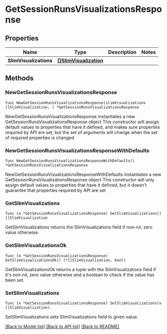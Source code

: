 # GetSessionRunsVisualizationsResponse

## Properties

Name | Type | Description | Notes
------------ | ------------- | ------------- | -------------
**SlimVisualizations** | [**[]SlimVisualization**](SlimVisualization.md) |  | 

## Methods

### NewGetSessionRunsVisualizationsResponse

`func NewGetSessionRunsVisualizationsResponse(slimVisualizations []SlimVisualization, ) *GetSessionRunsVisualizationsResponse`

NewGetSessionRunsVisualizationsResponse instantiates a new GetSessionRunsVisualizationsResponse object
This constructor will assign default values to properties that have it defined,
and makes sure properties required by API are set, but the set of arguments
will change when the set of required properties is changed

### NewGetSessionRunsVisualizationsResponseWithDefaults

`func NewGetSessionRunsVisualizationsResponseWithDefaults() *GetSessionRunsVisualizationsResponse`

NewGetSessionRunsVisualizationsResponseWithDefaults instantiates a new GetSessionRunsVisualizationsResponse object
This constructor will only assign default values to properties that have it defined,
but it doesn't guarantee that properties required by API are set

### GetSlimVisualizations

`func (o *GetSessionRunsVisualizationsResponse) GetSlimVisualizations() []SlimVisualization`

GetSlimVisualizations returns the SlimVisualizations field if non-nil, zero value otherwise.

### GetSlimVisualizationsOk

`func (o *GetSessionRunsVisualizationsResponse) GetSlimVisualizationsOk() (*[]SlimVisualization, bool)`

GetSlimVisualizationsOk returns a tuple with the SlimVisualizations field if it's non-nil, zero value otherwise
and a boolean to check if the value has been set.

### SetSlimVisualizations

`func (o *GetSessionRunsVisualizationsResponse) SetSlimVisualizations(v []SlimVisualization)`

SetSlimVisualizations sets SlimVisualizations field to given value.



[[Back to Model list]](../README.md#documentation-for-models) [[Back to API list]](../README.md#documentation-for-api-endpoints) [[Back to README]](../README.md)


